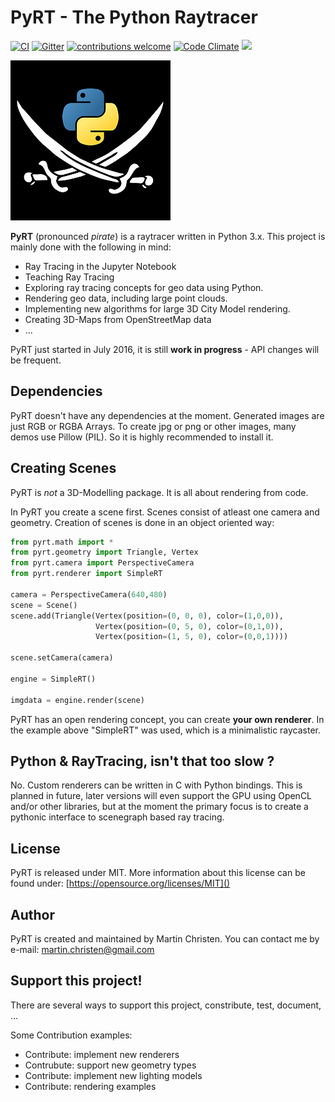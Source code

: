 # PyRT - The Python Raytracer #

[![CI](https://travis-ci.org/martinchristen/pyRT.svg?branch=master)](https://travis-ci.org/martinchristen/pyRT) [![Gitter](https://badges.gitter.im/pyRT/pyRT-dev.svg)](https://gitter.im/pyRT/pyRT-dev?utm_source=badge&utm_medium=badge&utm_campaign=pr-badge)  [![contributions welcome](https://img.shields.io/badge/contributions-welcome-brightgreen.svg?style=flat)](https://github.com/martinchristen/pyrt/issues) [![Code Climate](https://codeclimate.com/github/martinchristen/pyRT/badges/gpa.svg)](https://codeclimate.com/github/martinchristen/pyRT) [![](https://img.shields.io/badge/license-MIT-blue.svg)](https://github.com/martinchristen/pyRT/blob/master/LICENSE.md)

![Logo](docs/img/pyRT_256.png)


**PyRT** (pronounced _pirate_) is a raytracer written in Python 3.x. This project is mainly done with the following in mind:

  * Ray Tracing in the Jupyter Notebook
  * Teaching Ray Tracing
  * Exploring ray tracing concepts for geo data using Python.
  * Rendering geo data, including large point clouds.
  * Implementing new algorithms for large 3D City Model rendering.
  * Creating 3D-Maps from OpenStreetMap data
  * ...

PyRT just started in July 2016, it is still **work in progress** - API changes will be frequent.

## Dependencies ##

PyRT doesn't have any dependencies at the moment. Generated images are just RGB or RGBA Arrays. To create jpg or png or other images, many demos use Pillow (PIL). So it is highly recommended to install it.

## Creating Scenes ##

PyRT is *not* a 3D-Modelling package. It is all about rendering from code.

In PyRT you create a scene first. Scenes consist of atleast one camera and geometry. Creation of scenes is done in an object oriented way:

```python
from pyrt.math import *
from pyrt.geometry import Triangle, Vertex
from pyrt.camera import PerspectiveCamera
from pyrt.renderer import SimpleRT

camera = PerspectiveCamera(640,480)
scene = Scene()
scene.add(Triangle(Vertex(position=(0, 0, 0), color=(1,0,0)), 
                   Vertex(position=(0, 5, 0), color=(0,1,0)), 
                   Vertex(position=(1, 5, 0), color=(0,0,1))))
                   
scene.setCamera(camera)

engine = SimpleRT()

imgdata = engine.render(scene)
```

PyRT has an open rendering concept, you can create **your own renderer**. In the example above "SimpleRT" was used, which is a minimalistic raycaster.

## Python & RayTracing, isn't that too slow ? ##

No. Custom renderers can be written in C with Python bindings. This is planned in future, later versions will even support the GPU using OpenCL and/or other libraries, but at the moment the primary focus is to create a pythonic interface to scenegraph based ray tracing.

## License ##

PyRT is released under MIT. 
More information about this license can be found under: [https://opensource.org/licenses/MIT]()

## Author ##

PyRT is created and maintained by Martin Christen. You can contact me by e-mail: martin.christen@gmail.com

## Support this project! ##

There are several ways to support this project, constribute, test, document, ...

Some Contribution examples:

* Contribute: implement new renderers
* Contrubute: support new geometry types 
* Contribute: implement new lighting models
* Contribute: rendering examples


